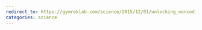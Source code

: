 ```yaml
---
redirect_to: https://gymreklab.com/science/2015/12/01/unlocking_noncoding_variation.html
categories: science
---
```

